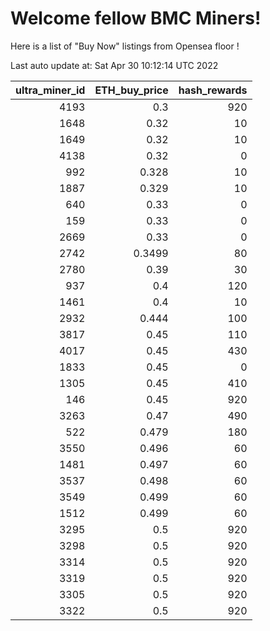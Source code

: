 # Welcome fellow BMC Miners!
Here is a list of "Buy Now" listings from Opensea floor !


Last auto update at: Sat Apr 30 10:12:14 UTC 2022


|   ultra_miner_id |   ETH_buy_price |   hash_rewards |
|-----------------:|----------------:|---------------:|
|             4193 |          0.3    |            920 |
|             1648 |          0.32   |             10 |
|             1649 |          0.32   |             10 |
|             4138 |          0.32   |              0 |
|              992 |          0.328  |             10 |
|             1887 |          0.329  |             10 |
|              640 |          0.33   |              0 |
|              159 |          0.33   |              0 |
|             2669 |          0.33   |              0 |
|             2742 |          0.3499 |             80 |
|             2780 |          0.39   |             30 |
|              937 |          0.4    |            120 |
|             1461 |          0.4    |             10 |
|             2932 |          0.444  |            100 |
|             3817 |          0.45   |            110 |
|             4017 |          0.45   |            430 |
|             1833 |          0.45   |              0 |
|             1305 |          0.45   |            410 |
|              146 |          0.45   |            920 |
|             3263 |          0.47   |            490 |
|              522 |          0.479  |            180 |
|             3550 |          0.496  |             60 |
|             1481 |          0.497  |             60 |
|             3537 |          0.498  |             60 |
|             3549 |          0.499  |             60 |
|             1512 |          0.499  |             60 |
|             3295 |          0.5    |            920 |
|             3298 |          0.5    |            920 |
|             3314 |          0.5    |            920 |
|             3319 |          0.5    |            920 |
|             3305 |          0.5    |            920 |
|             3322 |          0.5    |            920 |